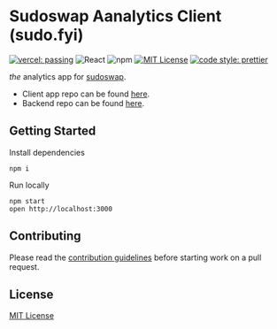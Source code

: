# Sudoswap Aanalytics Client (sudo.fyi)

[![vercel: passing](https://camo.githubusercontent.com/c5f853d69a13350f160a5f812a5665e94de3f09586c08d92b5f1308582cb59cb/68747470733a2f2f76657263656c62616467652e76657263656c2e6170702f6170692f646174656a65722f76657263656c2d6261646765)](https://github.com/SudoGang/sudoswap-analytics-app/deployments/activity_log?environment=Production)
![React](https://badgen.net/npm/types/react)
![npm](https://badgen.net/npm/v/yarn)
[![MIT License](https://badgen.net/badge/license/MIT/blue)](https://github.com/sudo-analytics/sudofyi-app/blob/main/LICENSE.txt)
[![code style: prettier](https://img.shields.io/badge/code_style-prettier-ff69b4.svg)](https://github.com/prettier/prettier)

_the_ analytics app for [sudoswap](https://sudoswap.xyz).

- Client app repo can be found [here](https://github.com/sudo-analytics/sudofyi-app).
- Backend repo can be found [here](https://github.com/sudo-analytics/sudofyi-backend).

## Getting Started

Install dependencies

```
npm i
```

Run locally

```
npm start
open http://localhost:3000
```

## Contributing

Please read the [contribution guidelines](https://github.com/sudo-analytics/sudofyi-app/wiki#how-to-contribute) before starting work on a pull request.

## License

[MIT License](https://github.com/sudo-analytics/sudofyi-app/blob/main/LICENSE.txt)
